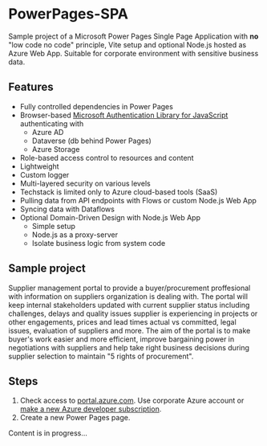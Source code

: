 # PowerPages-SPA

Sample project of a Microsoft Power Pages Single Page Application with **no** "low code no code" principle, Vite setup and optional Node.js hosted as Azure Web App. Suitable for corporate environment with sensitive business data.

## Features
  - Fully controlled dependencies in Power Pages
  - Browser-based [Microsoft Authentication Library for JavaScript](https://github.com/AzureAD/microsoft-authentication-library-for-js/tree/dev/lib/msal-browser) authenticating with
    - Azure AD
    - Dataverse (db behind Power Pages)
    - Azure Storage
  - Role-based access control to resources and content
  - Lightweight
  - Custom logger
  - Multi-layered security on various levels
  - Techstack is limited only to Azure cloud-based tools (SaaS)
  - Pulling data from API endpoints with Flows or custom Node.js Web App
  - Syncing data with Dataflows
  - Optional Domain-Driven Design with Node.js Web App
    - Simple setup
    - Node.js as a proxy-server
    - Isolate business logic from system code

## Sample project

Supplier management portal to provide a buyer/procurement proffesional with information on suppliers organization is dealing with. The portal will keep internal stakeholders updated with current supplier status including challenges, delays and quality issues supplier is experiencing in projects or other engagements, prices and lead times actual vs committed, legal issues, evaluation of suppliers and more. The aim of the portal is to make buyer's work easier and more efficient, improve bargaining power in negotiations with suppliers and help take right business decisions during supplier selection to maintain "5 rights of procurement".

## Steps

1) Check access to [portal.azure.com](https://portal.azure.com). Use corporate Azure account or [make a new Azure developer subscription](https://dev.to/andrewelans/how-i-enrolled-in-microsoft-365-developer-program-28m6). 
2) Create a new Power Pages page.

Content is in progress...
